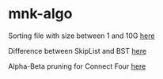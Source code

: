 # mnk-algo

Sorting file with size between 1 and 10G [here](../../tree/master/hw1)

Difference between SkipList and BST [here](../../tree/master/hw2)

Alpha-Beta pruning for Connect Four [here](../../tree/master/hw3)
